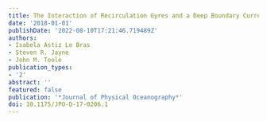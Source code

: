 ```yaml
---
title: The Interaction of Recirculation Gyres and a Deep Boundary Current
date: '2018-01-01'
publishDate: '2022-08-10T17:21:46.719489Z'
authors:
- Isabela Astiz Le Bras
- Steven R. Jayne
- John M. Toole
publication_types:
- '2'
abstract: ''
featured: false
publication: '*Journal of Physical Oceanography*'
doi: 10.1175/JPO-D-17-0206.1
---
```


